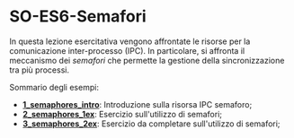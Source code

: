 # SO-ES6-Semafori

In questa lezione esercitativa vengono affrontate le risorse per la comunicazione inter-processo (IPC). In particolare, si affronta il meccanismo dei *semafori* che permette la gestione della sincronizzazione tra più processi.

Sommario degli esempi:

- [**1_semaphores_intro**](https://github.com/SO-unina/esercitazioni/tree/main/SO-ES06-Semafori/1_semaphores_intro): Introduzione sulla risorsa IPC semaforo;
- [**2_semaphores_1ex**](https://github.com/SO-unina/esercitazioni/tree/main/SO-ES06-Semafori/2_semaphores_1ex): Esercizio sull'utilizzo di semafori;
- [**3_semaphores_2ex**](https://github.com/SO-unina/esercitazioni/tree/main/SO-ES06-Semafori/3_semaphores_2ex): Esercizio da completare sull'utilizzo di semafori;

